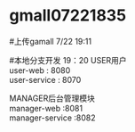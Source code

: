 # gmall07221835

#上传gamall 7/22 19:11

#本地分支开发 19：20
USER用户<br>
user-web : 8080<br>
user-service : 8070<br>


MANAGER后台管理模块<br>
manager-web :8081<br>
manager-service :8082<br>